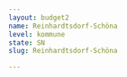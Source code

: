 ```yaml
---
layout: budget2
name: Reinhardtsdorf-Schöna
level: kommune
state: SN
slug: Reinhardtsdorf-Schöna

---
```




